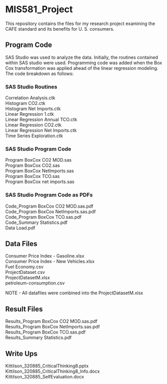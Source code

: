 # MIS581_Project
This repository contains the files for my research project examining the CAFE standard and its benefits for U. S. consumers.

## Program Code
SAS Studio was used to analyze the data.  Initially, the routines contained within SAS studio were used.  Programming code
was added when the Box Cox transformation was applied ahead of the linear regression modeling.  The code breakdown as follows:

### SAS Studio Routines
Correlation Analysis.ctk <br/>
Histogram CO2.ctk <br/>
Histogram Net Imports.ctk <br/>
Linear Regression 1.ctk <br/>
Linear Regression Annual TCO.ctk <br/>
Linear Regression CO2.ctk <br/>
Linear Regression Net Imports.ctk <br/>
Time Series Exploration.ctk <br/>

### SAS Studio Program Code
Program BoxCox CO2 MOD.sas <br/>
Program BoxCox CO2.sas <br/>
Program BoxCox NetImports.sas <br/>
Program BoxCox TCO.sas <br/>
Program BoxCox net imports.sas <br/>

### SAS Studio Program Code as PDFs
Code_Program BoxCox CO2 MOD.sas.pdf <br/>
Code_Program BoxCox NetImports.sas.pdf <br/>
Code_Program BoxCox TCO.sas.pdf <br/>
Code_Summary Statistics.pdf <br/>
Data Load.pdf <br/>

## Data Files
Consumer Price Index - Gasoline.xlsx <br/>
Consumer Price Index - New Vehicles.xlsx <br/>
Fuel Economy.csv <br/>
ProjectDataset.csv <br/>
ProjectDatasetM.xlsx <br/>
petroleum-consumption.csv <br/>

NOTE - All datafiles were combined into the ProjectDatasetM.xlsx

## Result Files
Results_Program BoxCox CO2 MOD.sas.pdf <br/>
Results_Program BoxCox NetImports.sas.pdf <br/>
Results_Program BoxCox TCO.sas.pdf <br/>
Results_Summary Statistics.pdf <br/>

## Write Ups 
Kittilson_320885_CriticalThinking8.pptx <br/>
Kittilson_320885_CriticalThinking8_Info.docx <br/>
Kittilson_320885_SelfEvaluation.docx <br/>
